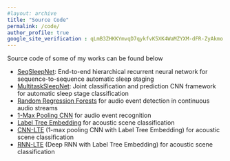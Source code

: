 ```yaml
---
#layout: archive
title: "Source Code"
permalink: /code/
author_profile: true
google_site_verification : qLmB3ZHKKYmvqD7qykfvK5XK4WaMZYXM-dFR-ZyAkmo
---
```


Source code of some of my works can be found below

* [SeqSleepNet](https://github.com/pquochuy/SeqSleepNet): End-to-end hierarchical recurrent neural network for sequence-to-sequence automatic sleep staging 
* [MultitaskSleepNet](https://github.com/pquochuy/MultitaskSleepNet): Joint classification and prediction CNN framework for automatic sleep stage classification 
* [Random Regression Forests](https://github.com/pquochuy/regression_forest) for audio event detection in continuous audio streams
* [1-Max Pooling CNN](https://github.com/pquochuy/regression_forest) for audio event recognition
* [Label Tree Embedding](https://github.com/pquochuy/Label-Tree-Embedding) for acoustic scene classification
* [CNN-LTE](https://github.com/pquochuy/CNN-RNN-LTE) (1-max pooling CNN with Label Tree Embedding) for acoustic scene classification
* [RNN-LTE](https://github.com/pquochuy/CNN-RNN-LTE) (Deep RNN with Label Tree Embedding) for acoustic scene classification
